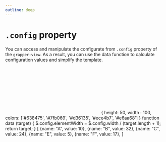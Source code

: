 ```yaml
---
outline: deep
---
```


# `.config` property

You can access and manipulate the configurate from `.config` property of the `grapper-view`. As a
result, you can use the data function to calculate configuration values and simplify the template.

<ClientOnly>
<grapper-view id="config-03" style="width:50%">
  <svg g-bind:viewBox="[0, 0, $.config.width, $.config.height]">
    <g g-for="(record, n) of data">
      <rect g-bind:x="n * $.config.elementWidth"
            g-bind:y="$.config.height - ($.config.height * record.value / data.$max('value'))"
            g-bind:height="$.config.height * record.value / data.$max('value')"
            g-bind:width="$.config.elementWidth"
            g-bind:fill="$.config.colors[n]"/>
    </g>
  </svg>
  <g-script type="config">
  {
    height: 50,
    width : 100,
    colors: ['#638475', '#7fb069', '#d36135',  '#ece4b7', '#e6aa68']
  }
  </g-script>
  <g-script type="methods">
    function data (target) {
      $.config.elementWidth = $.config.width / (target.length + 1);
      return target;
    }
  </g-script>
  <g-script type="data">[
    {name: "A", value: 10},
    {name: "B", value: 32},
    {name: "C", value: 24},
    {name: "E", value: 5},
    {name: "F", value: 17},
  ]</g-script>
</grapper-view>
<g-editor href="#config-03" lines-highlight="26"></g-editor>
</ClientOnly>

